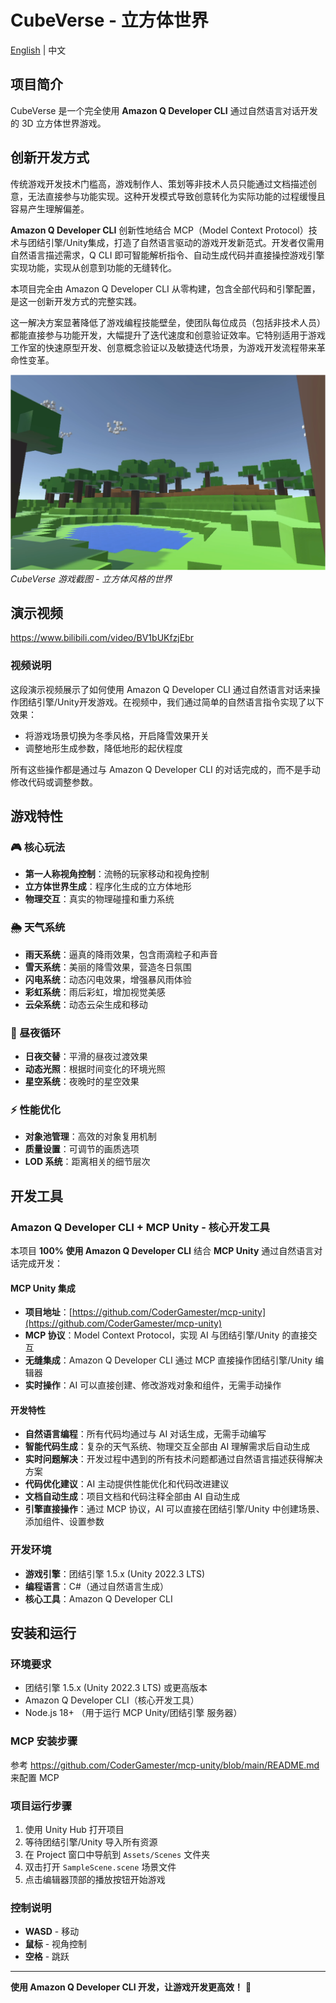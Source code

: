 # CubeVerse - 立方体世界

[English](README_EN.md) | 中文

## 项目简介

CubeVerse 是一个完全使用 **Amazon Q Developer CLI** 通过自然语言对话开发的 3D 立方体世界游戏。

## 创新开发方式

传统游戏开发技术门槛高，游戏制作人、策划等非技术人员只能通过文档描述创意，无法直接参与功能实现。这种开发模式导致创意转化为实际功能的过程缓慢且容易产生理解偏差。

**Amazon Q Developer CLI** 创新性地结合 MCP（Model Context Protocol）技术与团结引擎/Unity集成，打造了自然语言驱动的游戏开发新范式。开发者仅需用自然语言描述需求，Q CLI 即可智能解析指令、自动生成代码并直接操控游戏引擎实现功能，实现从创意到功能的无缝转化。

本项目完全由 Amazon Q Developer CLI 从零构建，包含全部代码和引擎配置，是这一创新开发方式的完整实践。

这一解决方案显著降低了游戏编程技能壁垒，使团队每位成员（包括非技术人员）都能直接参与功能开发，大幅提升了迭代速度和创意验证效率。它特别适用于游戏工作室的快速原型开发、创意概念验证以及敏捷迭代场景，为游戏开发流程带来革命性变革。

![游戏截图](Assets/Resources/showcase.png)
*CubeVerse 游戏截图 - 立方体风格的世界*

## 演示视频

https://www.bilibili.com/video/BV1bUKfzjEbr

### 视频说明

这段演示视频展示了如何使用 Amazon Q Developer CLI 通过自然语言对话来操作团结引擎/Unity开发游戏。在视频中，我们通过简单的自然语言指令实现了以下效果：

- 将游戏场景切换为冬季风格，开启降雪效果开关
- 调整地形生成参数，降低地形的起伏程度

所有这些操作都是通过与 Amazon Q Developer CLI 的对话完成的，而不是手动修改代码或调整参数。

## 游戏特性

### 🎮 核心玩法
- **第一人称视角控制**：流畅的玩家移动和视角控制
- **立方体世界生成**：程序化生成的立方体地形
- **物理交互**：真实的物理碰撞和重力系统

### 🌦️ 天气系统
- **雨天系统**：逼真的降雨效果，包含雨滴粒子和声音
- **雪天系统**：美丽的降雪效果，营造冬日氛围
- **闪电系统**：动态闪电效果，增强暴风雨体验
- **彩虹系统**：雨后彩虹，增加视觉美感
- **云朵系统**：动态云朵生成和移动

### 🌅 昼夜循环
- **日夜交替**：平滑的昼夜过渡效果
- **动态光照**：根据时间变化的环境光照
- **星空系统**：夜晚时的星空效果

### ⚡ 性能优化
- **对象池管理**：高效的对象复用机制
- **质量设置**：可调节的画质选项
- **LOD 系统**：距离相关的细节层次

## 开发工具

### Amazon Q Developer CLI + MCP Unity - 核心开发工具
本项目 **100% 使用 Amazon Q Developer CLI** 结合 **MCP Unity** 通过自然语言对话完成开发：

#### MCP Unity 集成
- **项目地址**：[https://github.com/CoderGamester/mcp-unity](https://github.com/CoderGamester/mcp-unity)
- **MCP 协议**：Model Context Protocol，实现 AI 与团结引擎/Unity 的直接交互
- **无缝集成**：Amazon Q Developer CLI 通过 MCP 直接操作团结引擎/Unity 编辑器
- **实时操作**：AI 可以直接创建、修改游戏对象和组件，无需手动操作

#### 开发特性
- **自然语言编程**：所有代码均通过与 AI 对话生成，无需手动编写
- **智能代码生成**：复杂的天气系统、物理交互全部由 AI 理解需求后自动生成
- **实时问题解决**：开发过程中遇到的所有技术问题都通过自然语言描述获得解决方案
- **代码优化建议**：AI 主动提供性能优化和代码改进建议
- **文档自动生成**：项目文档和代码注释全部由 AI 自动生成
- **引擎直接操作**：通过 MCP 协议，AI 可以直接在团结引擎/Unity 中创建场景、添加组件、设置参数

### 开发环境
- **游戏引擎**：团结引擎 1.5.x (Unity 2022.3 LTS)
- **编程语言**：C#（通过自然语言生成）
- **核心工具**：Amazon Q Developer CLI

## 安装和运行

### 环境要求
- 团结引擎 1.5.x (Unity 2022.3 LTS) 或更高版本
- Amazon Q Developer CLI（核心开发工具）
- Node.js 18+ （用于运行 MCP Unity/团结引擎 服务器）

### MCP 安装步骤
参考 https://github.com/CoderGamester/mcp-unity/blob/main/README.md 来配置 MCP

### 项目运行步骤
1. 使用 Unity Hub 打开项目
2. 等待团结引擎/Unity 导入所有资源
3. 在 Project 窗口中导航到 `Assets/Scenes` 文件夹
4. 双击打开 `SampleScene.scene` 场景文件
5. 点击编辑器顶部的播放按钮开始游戏

### 控制说明
- **WASD** - 移动
- **鼠标** - 视角控制
- **空格** - 跳跃

---

**使用 Amazon Q Developer CLI 开发，让游戏开发更高效！** 🚀
